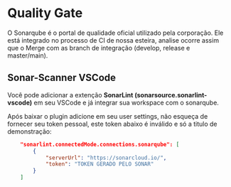 # Quality Gate

O Sonarqube é o portal de qualidade oficial utilizado pela corporação. Ele está integrado no processo de CI de nossa esteira, analise ocorre assim que o Merge com as branch de integração (develop, release e master/main).

## Sonar-Scanner VSCode

Você pode adicionar a extenção **SonarLint (sonarsource.sonarlint-vscode)** em seu VSCode e já integrar sua workspace com o sonarqube.

Após baixar o plugin adicione em seu user settings, não esqueça de fornecer seu token pessoal, este token abaixo é inválido e só a titulo de demonstração:

```json
    "sonarlint.connectedMode.connections.sonarqube": [
        { 
            "serverUrl": "https://sonarcloud.io/", 
            "token": "TOKEN GERADO PELO SONAR" 
        }
    ]
```
